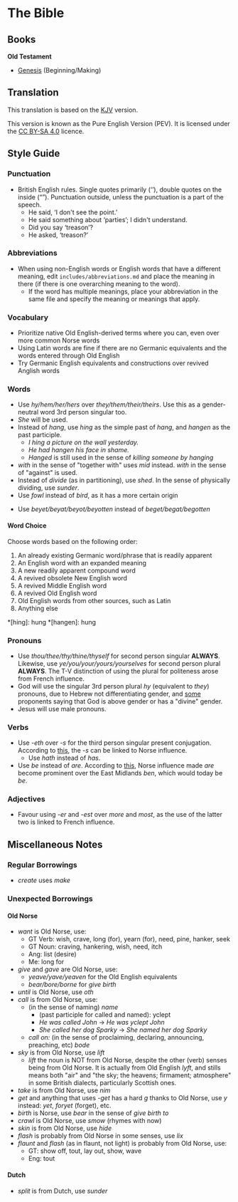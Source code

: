 # The Bible

## Books

**Old Testament**

* [Genesis](./genesis/) (Beginning/Making)

## Translation
This translation is based on the [KJV] version.

This version is known as the Pure English Version (PEV). It is licensed under
the [CC BY-SA 4.0] licence.

[CC BY-SA 4.0]: https://creativecommons.org/licenses/by-sa/4.0/

## Style Guide

### Punctuation

* British English rules. Single quotes primarily (‘’), double quotes on the
  inside (“”). Punctuation outside, unless the punctuation is a part of the
  speech.
    * He said, ‘I don't see the point.’
    * He said something about ‘parties’; I didn't understand.
    * Did you say ‘treason’?
    * He asked, ‘treason?’

### Abbreviations

* When using non-English words or English words that have a different meaning,
  edit `includes/abbreviations.md` and place the meaning in there (if there is
  one overarching meaning to the word).
    * If the word has multiple meanings, place your abbreviation in the same
      file and specify the meaning or meanings that apply.

### Vocabulary

* Prioritize native Old English-derived terms where you can, even over more
  common Norse words
* Using Latin words are fine if there are no Germanic equivalents and the words
  entered through Old English
* Try Germanic English equivalents and constructions over revived Anglish words

### Words

* Use *hy/hem/her/hers* over *they/them/their/theirs*. Use this as a
  gender-neutral word 3rd person singular too.
* *She* will be used.
* Instead of *hang*, use *hing* as the simple past of *hang*, and *hangen* as
  the past participle.
    * *I hing a picture on the wall yesterday.*
    * *He had hangen his face in shame.*
    * *Hanged* is still used in the sense of *killing someone by hanging*
* *with* in the sense of "together with" uses *mid* instead. *with* in the
  sense of "against" is used.
* Instead of *divide* (as in partitioning), use *shed*. In the sense of
  physically dividing, use *sunder*.
* Use *fowl* instead of *bird*, as it has a more certain origin
<!-- * Use *Drighten* instead of *Lord* -->
* Use *beyet/beyat/beyot/beyotten* instead of *beget/begat/begotten*

#### Word Choice

Choose words based on the following order:

1. An already existing Germanic word/phrase that is readily apparent
2. An English word with an expanded meaning
3. A new readily apparent compound word
4. A revived obsolete New English word
5. A revived Middle English word
6. A revived Old English word
7. Old English words from other sources, such as Latin
8. Anything else

*[hing]: hung
*[hangen]: hung

### Pronouns

* Use *thou/thee/thy/thine/thyself* for second person singular **ALWAYS**.
  Likewise, use *ye/you/your/yours/yourselves* for second person plural
  **ALWAYS**. The T-V distinction of using the plural for politeness arose from
  French influence.
* God will use the singular 3rd person plural *hy* (equivalent to *they*)
  pronouns, due to Hebrew not differentiating gender, and [some][gog]
  proponents saying that God is above gender or has a "divine" gender.
* Jesus will use male pronouns.

[gog]: https://en.wikipedia.org/wiki/Gender_of_God

### Verbs

* Use *-eth* over *-s* for the third person singular present conjugation.
  According to [this][n-vb], the *-s* can be linked to Norse influence.
    * Use *hath* instead of *has*.
* Use *be* instead of *are*. According to [this][n-be], Norse influence made
  *are* become prominent over the East Midlands *ben*, which would today be
  *be*.

[n-be]: https://anglisc.miraheze.org/wiki/Old_Norse_Words#Inflections

### Adjectives

* Favour using *-er* and *-est* over *more* and *most*, as the use of the
  latter two is linked to French influence.

## Miscellaneous Notes

### Regular Borrowings

* *create* uses *make*

### Unexpected Borrowings

#### Old Norse

* *want* is Old Norse, use:
    * GT Verb: wish, crave, long (for), yearn (for), need, pine, hanker, seek
    * GT Noun: craving, hankering, wish, need, itch
    * Ang: list (desire)
    * Me: long for
* *give* and *gave* are Old Norse, use:
    * *yeave/yave/yeaven* for the Old English equivalents
    * *bear/bore/borne* for *give birth*
* *until* is Old Norse, use *oth*
* *call* is from Old Norse, use:
    * (in the sense of naming) *name*
        * (past participle for called and named): yclept
        * *He was called John* → *He was yclept John*
        * *She called her dog Sparky* → *She named her dog Sparky*
    * *call on:* (in the sense of proclaiming, declaring, announcing,
      preaching, etc) *bode*
* *sky* is from Old Norse, use *lift*
    * *lift* the noun is NOT from Old Norse, despite the other (verb) senses
      being from Old Norse. It is actually from Old English *lyft*, and stills
      means both "air" and "the sky; the heavens; firmament; atmosphere" in
      some British dialects, particularly Scottish ones.
* *take* is from Old Norse, use *nim*
* *get* and anything that uses *-get* has a hard *g* thanks to Old Norse, use
  *y* instead: *yet*, *foryet* (forget), etc.
* *birth* is Norse, use *bear* in the sense of *give birth to*
* *crawl* is Old Norse, use *smow* (rhymes with now)
* *skin* is from Old Norse, use *hide*
* *flash* is probably from Old Norse in some senses, use *lix*
* *flaunt* and *flash* (as in flaunt, not light) is probably from Old Norse,
  use:
    * GT: show off, tout, lay out, show, wave
    * Eng: tout

#### Dutch

* *split* is from Dutch, use *sunder*

<!-- URLs -->
[KJV]: https://www.biblegateway.com/versions/King-James-Version-KJV-Bible/#booklist
[n-vb]: https://anglisc.miraheze.org/wiki/Prefixes_and_Suffixes#s_(third-person_singular)

<!-- BUFFER -->
